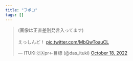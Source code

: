 ```yaml
---
title: "ヲポコ"
tags: []
---
```


<blockquote class="twitter-tweet"><p lang="ja" dir="ltr">(画像は正直差別発言入ってます)<br><br>えっしんど！ <a href="https://t.co/MbQwToauCL">pic.twitter.com/MbQwToauCL</a></p>&mdash; ITUKi:🇨🇦pr←目標 (@das_ituki) <a href="https://twitter.com/das_ituki/status/1582334399458160640?ref_src=twsrc%5Etfw">October 18, 2022</a></blockquote> <script async src="https://platform.twitter.com/widgets.js" charset="utf-8"></script>